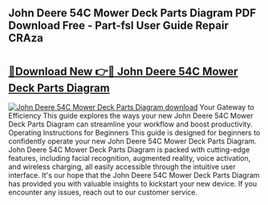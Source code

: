 ## John Deere 54C Mower Deck Parts Diagram PDF Download Free - Part-fsl User Guide Repair CRAza

# <h2><a href="http://dfhkjo6.blite.top/?on=John+Deere+54C+Mower+Deck+Parts+Diagram">🔗Download New 👉🔴 John Deere 54C Mower Deck Parts Diagram</a></h2>

[![John Deere 54C Mower Deck Parts Diagram download](https://i.imgur.com/lujVjoI.png)](http://dfhkjo6.blite.top/?on=John+Deere+54C+Mower+Deck+Parts+Diagram)
Your Gateway to Efficiency This guide explores the ways your new John Deere 54C Mower Deck Parts Diagram can streamline your workflow and boost productivity. Operating Instructions for Beginners This guide is designed for beginners to confidently operate your new John Deere 54C Mower Deck Parts Diagram. John Deere 54C Mower Deck Parts Diagram is packed with cutting-edge features, including facial recognition, augmented reality, voice activation, and wireless charging, all easily accessible through the intuitive user interface. It's our hope that the John Deere 54C Mower Deck Parts Diagram has provided you with valuable insights to kickstart your new device. If you encounter any issues, reach out to our customer service.

